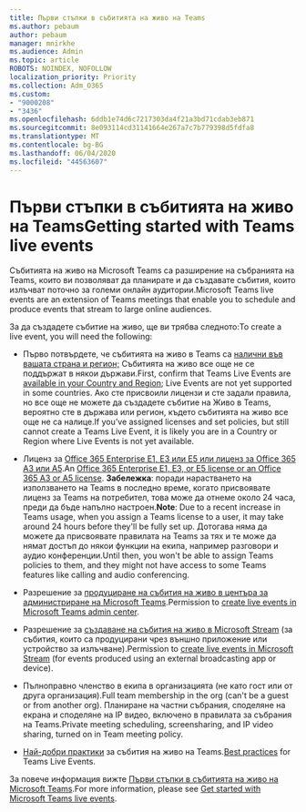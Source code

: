 ```yaml
---
title: Първи стъпки в събитията на живо на Teams
ms.author: pebaum
author: pebaum
manager: mnirkhe
ms.audience: Admin
ms.topic: article
ROBOTS: NOINDEX, NOFOLLOW
localization_priority: Priority
ms.collection: Adm_O365
ms.custom:
- "9000208"
- "3436"
ms.openlocfilehash: 6ddb1e74d6c7217303da4f21a3bd71cdab3eb871
ms.sourcegitcommit: 8e093114cd31141664e267a7c7b779398d5fdfa8
ms.translationtype: MT
ms.contentlocale: bg-BG
ms.lasthandoff: 06/04/2020
ms.locfileid: "44563607"
---
```

# <a name="getting-started-with-teams-live-events"></a><span data-ttu-id="0f52f-102">Първи стъпки в събитията на живо на Teams</span><span class="sxs-lookup"><span data-stu-id="0f52f-102">Getting started with Teams live events</span></span>

<span data-ttu-id="0f52f-103">Събитията на живо на Microsoft Teams са разширение на събранията на Teams, които ви позволяват да планирате и да създавате събития, които излъчват поточно за големи онлайн аудитории.</span><span class="sxs-lookup"><span data-stu-id="0f52f-103">Microsoft Teams live events are an extension of Teams meetings that enable you to schedule and produce events that stream to large online audiences.</span></span>

<span data-ttu-id="0f52f-104">За да създадете събитие на живо, ще ви трябва следното:</span><span class="sxs-lookup"><span data-stu-id="0f52f-104">To create a live event, you will need the following:</span></span>

- <span data-ttu-id="0f52f-105">Първо потвърдете, че събитията на живо в Teams са [налични във вашата страна и регион;](https://docs.microsoft.com/microsoftteams/teams-live-events/plan-for-teams-live-events#regional-availability) Събитията на живо все още не се поддържат в някои държави.</span><span class="sxs-lookup"><span data-stu-id="0f52f-105">First, confirm that Teams Live Events are [available in your Country and Region](https://docs.microsoft.com/microsoftteams/teams-live-events/plan-for-teams-live-events#regional-availability); Live Events are not yet supported in some countries.</span></span>  <span data-ttu-id="0f52f-106">Ако сте присвоили лицензи и сте задали правила, но все още не можете да създадете събитие на Живо в Teams, вероятно сте в държава или регион, където събитията на живо все още не са налице.</span><span class="sxs-lookup"><span data-stu-id="0f52f-106">If you’ve assigned licenses and set policies, but still cannot create a Teams Live Event, it is likely you are in a Country or Region where Live Events is not yet available.</span></span>

- <span data-ttu-id="0f52f-107">Лиценз за [Office 365 Enterprise E1, E3 или E5 или лиценз за Office 365 A3 или A5](https://docs.microsoft.com/microsoftteams/teams-live-events/set-up-for-teams-live-events#step-2-get-and-assign-licenses).</span><span class="sxs-lookup"><span data-stu-id="0f52f-107">An [Office 365 Enterprise E1, E3, or E5 license or an Office 365 A3 or A5 license](https://docs.microsoft.com/microsoftteams/teams-live-events/set-up-for-teams-live-events#step-2-get-and-assign-licenses).</span></span> <span data-ttu-id="0f52f-108">**Забележка**: поради нарастването на използването на Teams в последно време, когато присвоявате лиценз за Teams на потребител, това може да отнеме около 24 часа, преди да бъде напълно настроен.</span><span class="sxs-lookup"><span data-stu-id="0f52f-108">**Note**: Due to a recent increase in Teams usage, when you assign a Teams license to a user, it may take around 24 hours before they'll be fully set up.</span></span> <span data-ttu-id="0f52f-109">Дотогава няма да можете да присвоявате правилата на Teams за тях и те може да нямат достъп до някои функции на екипа, например разговори и аудио конференции.</span><span class="sxs-lookup"><span data-stu-id="0f52f-109">Until then, you won't be able to assign Teams policies to them, and they might not have access to some Teams features like calling and audio conferencing.</span></span>

- <span data-ttu-id="0f52f-110">Разрешение за [продуциране на събития на живо в центъра за администриране на Microsoft Teams](https://docs.microsoft.com/microsoftteams/teams-live-events/set-up-for-teams-live-events#create-or-edit-a-live-events-policy).</span><span class="sxs-lookup"><span data-stu-id="0f52f-110">Permission to [create live events in Microsoft Teams admin center](https://docs.microsoft.com/microsoftteams/teams-live-events/set-up-for-teams-live-events#create-or-edit-a-live-events-policy).</span></span>

- <span data-ttu-id="0f52f-111">Разрешение за [създаване на събития на живо в Microsoft Stream](https://docs.microsoft.com/microsoftteams/teams-live-events/what-are-teams-live-events) (за събития, които са продуцирани чрез външно приложение или устройство за излъчване).</span><span class="sxs-lookup"><span data-stu-id="0f52f-111">Permission to [create live events in Microsoft Stream](https://docs.microsoft.com/microsoftteams/teams-live-events/what-are-teams-live-events) (for events produced using an external broadcasting app or device).</span></span>

- <span data-ttu-id="0f52f-112">Пълноправно членство в екипа в организацията (не като гост или от друга организация).</span><span class="sxs-lookup"><span data-stu-id="0f52f-112">Full team membership in the org (can't be a guest or from another org).</span></span>
<span data-ttu-id="0f52f-113">Планиране на частни събрания, споделяне на екрана и споделяне на IP видео, включено в правилата за събрания на Teams.</span><span class="sxs-lookup"><span data-stu-id="0f52f-113">Private meeting scheduling, screensharing, and IP video sharing, turned on in Team meeting policy.</span></span>

- <span data-ttu-id="0f52f-114">[Най-добри практики](https://support.office.com/article/Best-practices-for-producing-a-Teams-live-event-e500370e-4dd1-4187-8b48-af10ef02cf42) за събития на живо на Teams.</span><span class="sxs-lookup"><span data-stu-id="0f52f-114">[Best practices](https://support.office.com/article/Best-practices-for-producing-a-Teams-live-event-e500370e-4dd1-4187-8b48-af10ef02cf42) for Teams Live Events.</span></span>

<span data-ttu-id="0f52f-115">За повече информация вижте [Първи стъпки в събитията на живо на Microsoft Teams](https://support.office.com/article/get-started-with-microsoft-teams-live-events-d077fec2-a058-483e-9ab5-1494afda578a).</span><span class="sxs-lookup"><span data-stu-id="0f52f-115">For more information, please see [Get started with Microsoft Teams live events](https://support.office.com/article/get-started-with-microsoft-teams-live-events-d077fec2-a058-483e-9ab5-1494afda578a).</span></span>